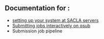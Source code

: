 
## Documentation for :
* [setting up your system at SACLA servers](https://github.com/fperakis/SACLA_2022B8033/blob/6cea72b8ed5316495f62e93342dfc3f52a55a711/instructions.md) 
* [Submitting jobs interactively on qsub](https://github.com/fperakis/SACLA_2022B8033/blob/6cea72b8ed5316495f62e93342dfc3f52a55a711/interactive_qsub.md) 
* Submission job pipeline
